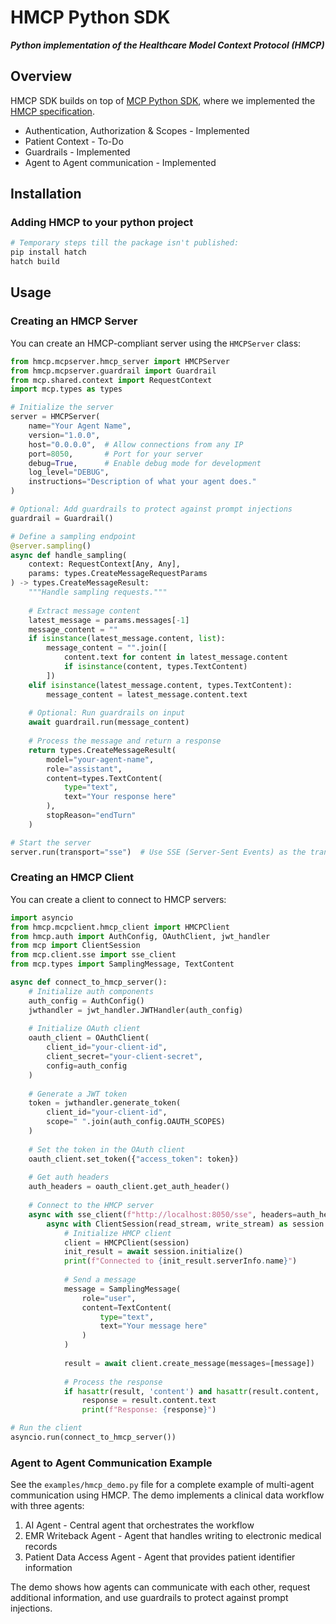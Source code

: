 # HMCP Python SDK

**_Python implementation of the Healthcare Model Context Protocol (HMCP)_**

## Overview

HMCP SDK builds on top of [MCP Python SDK](https://github.com/modelcontextprotocol/python-sdk), where we implemented the [HMCP specification](../../docs/specification/index.md).

- Authentication, Authorization & Scopes - Implemented
- Patient Context - To-Do
- Guardrails - Implemented
- Agent to Agent communication - Implemented

## Installation

### Adding HMCP to your python project

```bash
# Temporary steps till the package isn't published:
pip install hatch
hatch build
```

## Usage

### Creating an HMCP Server

You can create an HMCP-compliant server using the `HMCPServer` class:

```python
from hmcp.mcpserver.hmcp_server import HMCPServer
from hmcp.mcpserver.guardrail import Guardrail
from mcp.shared.context import RequestContext
import mcp.types as types

# Initialize the server
server = HMCPServer(
    name="Your Agent Name",
    version="1.0.0",
    host="0.0.0.0",  # Allow connections from any IP
    port=8050,       # Port for your server
    debug=True,      # Enable debug mode for development
    log_level="DEBUG",
    instructions="Description of what your agent does."
)

# Optional: Add guardrails to protect against prompt injections
guardrail = Guardrail()

# Define a sampling endpoint
@server.sampling()
async def handle_sampling(
    context: RequestContext[Any, Any],
    params: types.CreateMessageRequestParams
) -> types.CreateMessageResult:
    """Handle sampling requests."""
    
    # Extract message content
    latest_message = params.messages[-1]
    message_content = ""
    if isinstance(latest_message.content, list):
        message_content = "".join([
            content.text for content in latest_message.content
            if isinstance(content, types.TextContent)
        ])
    elif isinstance(latest_message.content, types.TextContent):
        message_content = latest_message.content.text
    
    # Optional: Run guardrails on input
    await guardrail.run(message_content)
    
    # Process the message and return a response
    return types.CreateMessageResult(
        model="your-agent-name",
        role="assistant",
        content=types.TextContent(
            type="text",
            text="Your response here"
        ),
        stopReason="endTurn"
    )

# Start the server
server.run(transport="sse")  # Use SSE (Server-Sent Events) as the transport
```

### Creating an HMCP Client

You can create a client to connect to HMCP servers:

```python
import asyncio
from hmcp.mcpclient.hmcp_client import HMCPClient
from hmcp.auth import AuthConfig, OAuthClient, jwt_handler
from mcp import ClientSession
from mcp.client.sse import sse_client
from mcp.types import SamplingMessage, TextContent

async def connect_to_hmcp_server():
    # Initialize auth components
    auth_config = AuthConfig()
    jwthandler = jwt_handler.JWTHandler(auth_config)
    
    # Initialize OAuth client
    oauth_client = OAuthClient(
        client_id="your-client-id",
        client_secret="your-client-secret",
        config=auth_config
    )
    
    # Generate a JWT token
    token = jwthandler.generate_token(
        client_id="your-client-id",
        scope=" ".join(auth_config.OAUTH_SCOPES)
    )
    
    # Set the token in the OAuth client
    oauth_client.set_token({"access_token": token})
    
    # Get auth headers
    auth_headers = oauth_client.get_auth_header()
    
    # Connect to the HMCP server
    async with sse_client(f"http://localhost:8050/sse", headers=auth_headers) as (read_stream, write_stream):
        async with ClientSession(read_stream, write_stream) as session:
            # Initialize HMCP client
            client = HMCPClient(session)
            init_result = await session.initialize()
            print(f"Connected to {init_result.serverInfo.name}")
            
            # Send a message
            message = SamplingMessage(
                role="user",
                content=TextContent(
                    type="text",
                    text="Your message here"
                )
            )
            
            result = await client.create_message(messages=[message])
            
            # Process the response
            if hasattr(result, 'content') and hasattr(result.content, 'text'):
                response = result.content.text
                print(f"Response: {response}")

# Run the client
asyncio.run(connect_to_hmcp_server())
```

### Agent to Agent Communication Example

See the `examples/hmcp_demo.py` file for a complete example of multi-agent communication using HMCP. The demo implements a clinical data workflow with three agents:

1. AI Agent - Central agent that orchestrates the workflow
2. EMR Writeback Agent - Agent that handles writing to electronic medical records
3. Patient Data Access Agent - Agent that provides patient identifier information

The demo shows how agents can communicate with each other, request additional information, and use guardrails to protect against prompt injections.


